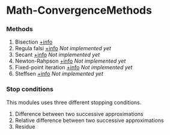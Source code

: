 # Math-ConvergenceMethods

### Methods

1. Bisection [+info](https://en.wikipedia.org/wiki/Bisection_method)
2. Regula falsi [+info](https://en.wikipedia.org/wiki/False_position_method) *Not implemented yet*
3. Secant [+info](https://en.wikipedia.org/wiki/Secant_method) *Not implemented yet*
4. Newton-Rahpson [+info](https://en.wikipedia.org/wiki/Newton%27s_method) *Not implemented yet*
5. Fixed-point iteration [+info](https://en.wikipedia.org/wiki/Fixed-point_iteration) *Not implemented yet*
6. Steffsen [+info](https://en.wikipedia.org/wiki/Steffensen%27s_method) *Not implemented yet*

### Stop conditions

This modules uses three different stopping conditions.
  1. Difference between two successive approximations
  2. Relative difference between two successive approximations
  3. Residue

